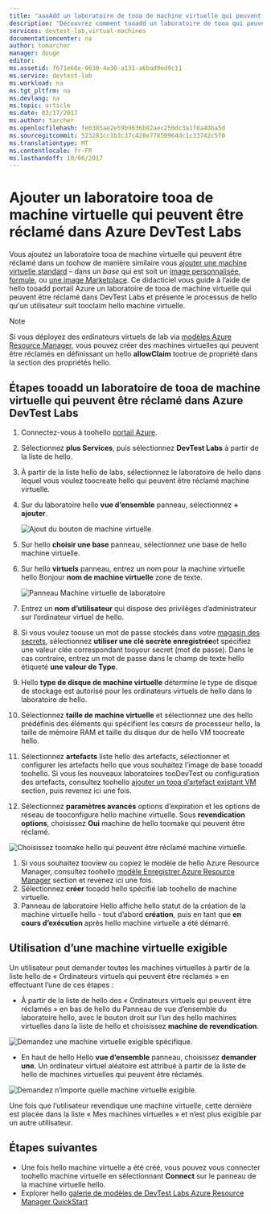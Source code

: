 ```yaml
---
title: "aaaAdd un laboratoire de tooa de machine virtuelle qui peuvent être réclamé dans Azure DevTest Labs | Documents Microsoft"
description: "Découvrez comment tooadd un laboratoire de tooa qui peuvent être réclamés machine virtuelle dans Azure DevTest Labs"
services: devtest-lab,virtual-machines
documentationcenter: na
author: tomarcher
manager: douge
editor: 
ms.assetid: f671e66e-9630-4e30-a131-a6bad9ed9c11
ms.service: devtest-lab
ms.workload: na
ms.tgt_pltfrm: na
ms.devlang: na
ms.topic: article
ms.date: 03/17/2017
ms.author: tarcher
ms.openlocfilehash: fe6385ae2e59b9636b82aec250dc3a1f8a40ba5d
ms.sourcegitcommit: 523283cc1b3c37c428e77850964dc1c33742c5f0
ms.translationtype: MT
ms.contentlocale: fr-FR
ms.lasthandoff: 10/06/2017
---
```

# <a name="add-a-claimable-vm-tooa-lab-in-azure-devtest-labs"></a>Ajouter un laboratoire tooa de machine virtuelle qui peuvent être réclamé dans Azure DevTest Labs
Vous ajoutez un laboratoire tooa de machine virtuelle qui peuvent être réclamé dans un toohow de manière similaire vous [ajouter une machine virtuelle standard](devtest-lab-add-vm.md) – dans un *base* qui est soit un [image personnalisée](devtest-lab-create-template.md), [formule](devtest-lab-manage-formulas.md), ou [une image Marketplace](devtest-lab-configure-marketplace-images.md). Ce didacticiel vous guide à l’aide de hello tooadd portail Azure un laboratoire de tooa de machine virtuelle qui peuvent être réclamé dans DevTest Labs et présente le processus de hello qu'un utilisateur suit tooclaim hello machine virtuelle.

> [!NOTE]
> Si vous déployez des ordinateurs virtuels de lab via [modèles Azure Resource Manager](devtest-lab-create-environment-from-arm.md), vous pouvez créer des machines virtuelles qui peuvent être réclamés en définissant un hello **allowClaim** tootrue de propriété dans la section des propriétés hello.
>
>

## <a name="steps-tooadd-a-claimable-vm-tooa-lab-in-azure-devtest-labs"></a>Étapes tooadd un laboratoire de tooa de machine virtuelle qui peuvent être réclamé dans Azure DevTest Labs
1. Connectez-vous à toohello [portail Azure](http://go.microsoft.com/fwlink/p/?LinkID=525040).
1. Sélectionnez **plus Services**, puis sélectionnez **DevTest Labs** à partir de la liste de hello.
1. À partir de la liste hello de labs, sélectionnez le laboratoire de hello dans lequel vous voulez toocreate hello qui peuvent être réclamé machine virtuelle.  
1. Sur du laboratoire hello **vue d’ensemble** panneau, sélectionnez **+ ajouter**.  

    ![Ajout du bouton de machine virtuelle](./media/devtest-lab-add-vm/devtestlab-home-blade-add-vm.png)

1. Sur hello **choisir une base** panneau, sélectionnez une base de hello machine virtuelle.
1. Sur hello **virtuels** panneau, entrez un nom pour la machine virtuelle hello Bonjour **nom de machine virtuelle** zone de texte.

    ![Panneau Machine virtuelle de laboratoire](./media/devtest-lab-add-vm/devtestlab-lab-vm-blade.png)

1. Entrez un **nom d’utilisateur** qui dispose des privilèges d’administrateur sur l’ordinateur virtuel de hello.  
1. Si vous voulez toouse un mot de passe stockés dans votre [magasin des secrets](https://azure.microsoft.com/updates/azure-devtest-labs-keep-your-secrets-safe-and-easy-to-use-with-the-new-personal-secret-store), sélectionnez **utiliser une clé secrète enregistrée**et spécifiez une valeur clée correspondant tooyour secret (mot de passe). Dans le cas contraire, entrez un mot de passe dans le champ de texte hello étiqueté **une valeur de Type**.
1. Hello **type de disque de machine virtuelle** détermine le type de disque de stockage est autorisé pour les ordinateurs virtuels de hello dans le laboratoire de hello.
1. Sélectionnez **taille de machine virtuelle** et sélectionnez une des hello prédéfinis des éléments qui spécifient les cœurs de processeur hello, la taille de mémoire RAM et taille du disque dur de hello VM toocreate hello.
1. Sélectionnez **artefacts** liste hello des artefacts, sélectionner et configurer les artefacts hello que vous souhaitez l’image de base tooadd toohello. Si vous les nouveaux laboratoires tooDevTest ou configuration des artefacts, consultez toohello [ajouter un tooa d’artefact existant VM](devtest-lab-add-vm.md#add-an-existing-artifact-to-a-vm) section, puis revenez ici une fois.
1. Sélectionnez **paramètres avancés** options d’expiration et les options de réseau de tooconfigure hello machine virtuelle. Sous **revendication options**, choisissez **Oui** machine de hello toomake qui peuvent être réclamé.

  ![Choisissez toomake hello qui peuvent être réclamé machine virtuelle.](./media/devtest-lab-add-vm/devtestlab-claim-VM-option.png)

1. Si vous souhaitez tooview ou copiez le modèle de hello Azure Resource Manager, consultez toohello [modèle Enregistrer Azure Resource Manager](devtest-lab-add-vm.md#save-azure-resource-manager-template) section et revenez ici une fois.
1. Sélectionnez **créer** tooadd hello spécifié lab toohello de machine virtuelle.
1. Panneau de laboratoire Hello affiche hello statut de la création de la machine virtuelle hello - tout d’abord **création**, puis en tant que **en cours d’exécution** après hello machine virtuelle a été démarré.


## <a name="using-a-claimable-vm"></a>Utilisation d’une machine virtuelle exigible

Un utilisateur peut demander toutes les machines virtuelles à partir de la liste hello de « Ordinateurs virtuels qui peuvent être réclamés » en effectuant l’une de ces étapes :

* À partir de la liste de hello des « Ordinateurs virtuels qui peuvent être réclamés » en bas de hello du Panneau de vue d’ensemble du laboratoire hello, avec le bouton droit sur l’un des hello machines virtuelles dans la liste de hello et choisissez **machine de revendication**.

 ![Demandez une machine virtuelle exigible spécifique.](./media/devtest-lab-add-vm/devtestlab-claim-VM.png)


* En haut de hello Hello **vue d’ensemble** panneau, choisissez **demander une**. Un ordinateur virtuel aléatoire est attribué à partir de la liste de hello de machines virtuelles qui peuvent être réclamés.

 ![Demandez n’importe quelle machine virtuelle exigible.](./media/devtest-lab-add-vm/devtestlab-claim-any.png)


Une fois que l’utilisateur revendique une machine virtuelle, cette dernière est placée dans la liste « Mes machines virtuelles » et n’est plus exigible par un autre utilisateur.

## <a name="next-steps"></a>Étapes suivantes
* Une fois hello machine virtuelle a été créé, vous pouvez vous connecter toohello machine virtuelle en sélectionnant **Connect** sur le panneau de la machine virtuelle hello.
* Explorer hello [galerie de modèles de DevTest Labs Azure Resource Manager QuickStart](https://github.com/Azure/azure-devtestlab/tree/master/ARMTemplates)
